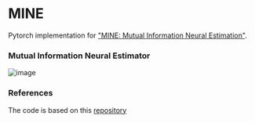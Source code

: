 # MINE
Pytorch implementation for ["MINE: Mutual Information  Neural Estimation"](https://arxiv.org/pdf/1801.04062.pdf).

### Mutual Information Neural Estimator
![image](https://user-images.githubusercontent.com/19561061/70785589-2fc30580-1dce-11ea-99c8-d7f59f211379.png)
### References
The code is based on this [repository](https://github.com/MasanoriYamada/Mine_pytorch)
